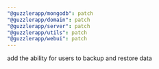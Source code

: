 ```yaml
---
"@guzzlerapp/mongodb": patch
"@guzzlerapp/domain": patch
"@guzzlerapp/server": patch
"@guzzlerapp/utils": patch
"@guzzlerapp/webui": patch
---
```


add the ability for users to backup and restore data
